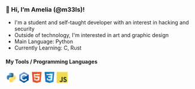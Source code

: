 ### **👋 Hi, I’m Amelia (@m33ls)!**

- I'm a student and self-taught developer with an interest in hacking and security
- Outside of technology, I'm interested in art and graphic design
- Main Language: Python
- Currently Learning: C, Rust

#### My Tools / Programming Languages
<div>
<img src="https://github.com/devicons/devicon/blob/master/icons/python/python-original.svg" title="Python" alt="Python" width="30" height="30"/>
<img src="https://github.com/devicons/devicon/blob/master/icons/c/c-original.svg" title="C" alt="C" width="30" height="30"/>
<img src="https://github.com/devicons/devicon/blob/master/icons/html5/html5-original.svg" title="HTML" alt="HTML" width="30" height="30"/>
<img src="https://github.com/devicons/devicon/blob/master/icons/css3/css3-original.svg" title="CSS" alt="CSS" width="30" height="30"/>
<img src="https://github.com/devicons/devicon/blob/master/icons/javascript/javascript-original.svg" title="JavaScripf" alt="JavaScript" width="30" height="30"/>
</div>
